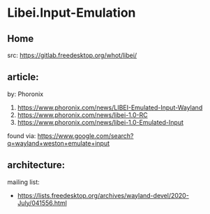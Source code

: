 # Libei.Input-Emulation
## Home
src: https://gitlab.freedesktop.org/whot/libei/

## article:
by: Phoronix
1. https://www.phoronix.com/news/LIBEI-Emulated-Input-Wayland
2. https://www.phoronix.com/news/libei-1.0-RC
3. https://www.phoronix.com/news/libei-1.0-Emulated-Input

found via: https://www.google.com/search?q=wayland+weston+emulate+input

## architecture:
mailing list:
- https://lists.freedesktop.org/archives/wayland-devel/2020-July/041556.html
